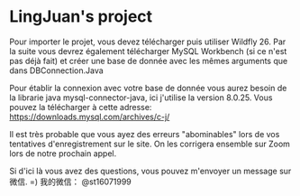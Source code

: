 # LingJuan's project

Pour importer le projet, vous devez télécharger puis utiliser Wildfly 26.
Par la suite vous devrez également télécharger MySQL Workbench (si ce n'est pas déjà fait) et créer une base de donnée avec les mêmes arguments que dans DBConnection.Java

Pour établir la connexion avec votre base de donnée vous aurez besoin de la librarie java mysql-connector-java, ici j'utilise la version 8.0.25.
Vous pouvez la télécharger à cette adresse: https://downloads.mysql.com/archives/c-j/

Il est très probable que vous ayez des erreurs "abominables" lors de vos tentatives d'enregistrement sur le site.
On les corrigera ensemble sur Zoom lors de notre prochain appel.

Si d'ici là vous avez des questions, vous pouvez m'envoyer un message sur 微信. =)
我的微信： @st16071999
